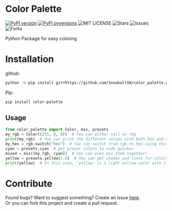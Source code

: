 # Color Palette
[![PyPI version](https://badge.fury.io/py/color-palette.svg)](https://pypi.python.org/pypi/color-palette/)
[![PyPI pyversions](https://img.shields.io/pypi/pyversions/color-palette.svg)](https://pypi.python.org/pypi/color-palette/) <!-- will work when setup.py gets pushed to pypi.org -->
![MIT LICENSE](https://img.shields.io/github/license/SnowballSH/ColorPalette)
![Stars](https://img.shields.io/github/stars/SnowballSH/ColorPalette)
![Issues](https://img.shields.io/github/issues/SnowballSH/ColorPalette)
![Forks](https://img.shields.io/github/forks/SnowballSH/ColorPalette)


Python Package for easy coloring

# Installation
github:
```bash
python -m pip install git+https://github.com/SnowballSH/color_palette.git@master
```
Pip:
```bash
pip install color-palette
```

## Usage

```py
from color_palette import Color, mix, presets
my_rgb = Color((255, 0, 0))  # You can either call on rbg
print(my_rgb)  # You can print the different values with both hex and rgb
my_hex = rgb.switch("hex")  # You can switch from rgb to hex using this or the .to_rbg and .to_hex commands
cyan = presets.cyan  # get preset colors to code quicker
mixed = mix([my_rgb, cyan])  # You can even mix them together!
yellow = presets.yellow[1.6]  # You can get shades and tints for colors by using [amount] after color -- 0 is the original color
print(yellow)  # In this case, 'yellow' is a light yellow color with 1.6 times lighter than normal.
```

# Contribute
Found bugs? Want to suggest something? Create an issue [here](https://github.com/SnowballSH/color_palette/issues).<br>
Or you can fork this project and create a pull request.
